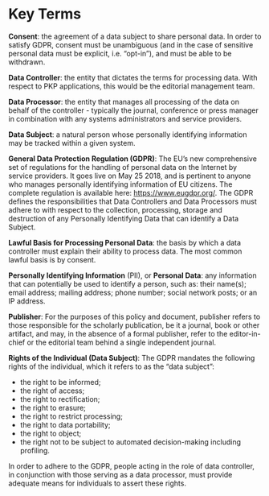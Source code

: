 # Key Terms
**Consent**: the agreement of a data subject to share personal data. In order to satisfy GDPR, consent must be unambiguous (and in the case of sensitive personal data must be explicit, i.e. “opt-in”), and must be able to be withdrawn. 

**Data Controller**: the entity that dictates the terms for processing data. With respect to PKP applications, this would be the editorial management team. 

**Data Processor**: the entity that manages all processing of the data on behalf of the controller - typically the journal, conference or press manager in combination with any systems administrators and service providers. 

**Data Subject**: a natural person whose personally identifying information may be tracked within a given system. 

**General Data Protection Regulation (GDPR)**: The EU’s new comprehensive set of regulations for the handling of personal data on the Internet by service providers. It goes live on May 25 2018, and is pertinent to anyone who manages personally identifying information of EU citizens. The complete regulation is available here: https://www.eugdpr.org/. The GDPR defines the responsibilities that Data Controllers and Data Processors must adhere to with respect to the collection, processing, storage and destruction of any Personally Identifying Data that can identify a Data Subject. 

**Lawful Basis for Processing Personal Data**: the basis by which a data controller must explain their ability to process data. The most common lawful basis is by consent. 

**Personally Identifying Information** (PII), or **Personal Data**: any information that can potentially be used to identify a person, such as: their name(s); email address; mailing address; phone number; social network posts; or an IP address. 

**Publisher**: For the purposes of this policy and document, publisher refers to those responsible for the scholarly publication, be it a journal, book or other artifact, and may, in the absence of a formal publisher, refer to the editor-in-chief or the editorial team behind a single independent journal. 

**Rights of the Individual (Data Subject)**: The GDPR mandates the following rights of the individual, which it refers to as the “data subject”:
  * the right to be informed;
  * the right of access;
  * the right to rectification;
  * the right to erasure;
  * the right to restrict processing;
  * the right to data portability;
  * the right to object; 
  * the right not to be subject to automated decision-making including profiling.

In order to adhere to the GDPR, people acting in the role of data controller, in conjunction with those serving as a data processor, must provide adequate means for individuals to assert these rights. 
